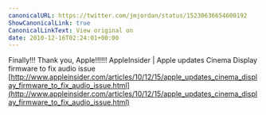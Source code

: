 ```yaml
---
canonicalURL: https://twitter.com/jmjordan/status/15230636654600192
ShowCanonicalLink: true
CanonicalLinkText: View original on
date: 2010-12-16T02:24:01+00:00
---
```

Finally!!! Thank you, Apple!!!!!! AppleInsider | Apple updates Cinema Display firmware to fix audio issue [http://www.appleinsider.com/articles/10/12/15/apple_updates_cinema_display_firmware_to_fix_audio_issue.html](http://www.appleinsider.com/articles/10/12/15/apple_updates_cinema_display_firmware_to_fix_audio_issue.html)